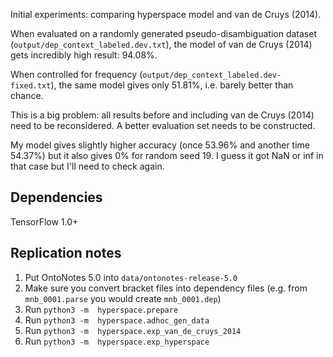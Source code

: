 
Initial experiments: comparing hyperspace model and van de Cruys (2014).

When evaluated on a randomly generated pseudo-disambiguation dataset
(`output/dep_context_labeled.dev.txt`), the model
of van de Cruys (2014) gets incredibly high result: 94.08%.

When controlled for frequency (`output/dep_context_labeled.dev-fixed.txt`),
the same model gives only 51.81%, i.e. barely better than chance.

This is a big problem: all results before and including van de Cruys (2014)
need to be reconsidered. A better evaluation set needs to be constructed. 

My model gives slightly higher accuracy (once 53.96% and another time 54.37%)
but it also gives 0% for random seed 19. I guess it got NaN or inf in that case
but I'll need to check again.

## Dependencies

TensorFlow 1.0+

## Replication notes

1. Put OntoNotes 5.0 into `data/ontonotes-release-5.0`
2. Make sure you convert bracket files into dependency files (e.g. from 
`mnb_0001.parse` you would create `mnb_0001.dep`)
3. Run `python3 -m  hyperspace.prepare`
3. Run `python3 -m  hyperspace.adhoc_gen_data`
3. Run `python3 -m  hyperspace.exp_van_de_cruys_2014`
3. Run `python3 -m  hyperspace.exp_hyperspace`
